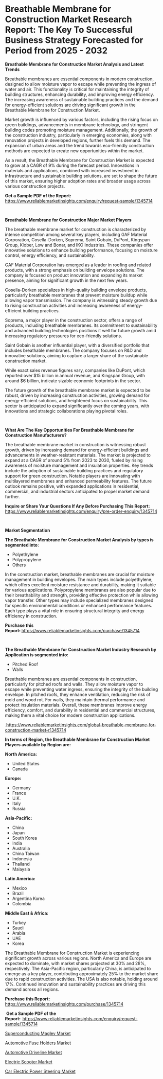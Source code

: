 <p><h1>Breathable Membrane for Construction Market Research Report: The Key To Successful Business Strategy Forecasted for Period from 2025 - 2032</h1></p><p><strong>Breathable Membrane for Construction Market Analysis and Latest Trends</strong></p>
<p><p>Breathable membranes are essential components in modern construction, designed to allow moisture vapor to escape while preventing the ingress of water and air. This functionality is critical for maintaining the integrity of building structures, enhancing durability, and improving energy efficiency. The increasing awareness of sustainable building practices and the demand for energy-efficient solutions are driving significant growth in the Breathable Membrane for Construction Market.</p><p>Market growth is influenced by various factors, including the rising focus on green buildings, advancements in membrane technology, and stringent building codes promoting moisture management. Additionally, the growth of the construction industry, particularly in emerging economies, along with renovation projects in developed regions, further fuels this demand. The expansion of urban areas and the trend towards eco-friendly construction methods are expected to create new opportunities within the market.</p><p>As a result, the Breathable Membrane for Construction Market is expected to grow at a CAGR of 9% during the forecast period. Innovations in materials and applications, combined with increased investment in infrastructure and sustainable building solutions, are set to shape the future of this market, ensuring higher adoption rates and broader usage across various construction projects.</p></p>
<p><strong>Get a Sample PDF of the Report:&nbsp;</strong> <a href="https://www.reliablemarketinsights.com/enquiry/request-sample/1345714?utm_campaign=2217&utm_medium=2&utm_source=Github&utm_content=ia&utm_term=02022025&utm_id=breathable-membrane-for-construction">https://www.reliablemarketinsights.com/enquiry/request-sample/1345714</a></p>
<p>&nbsp;</p>
<p><strong>Breathable Membrane for Construction Major Market Players</strong></p>
<p><p>The breathable membrane market for construction is characterized by intense competition among several key players, including GAF Material Corporation, Cosella-Dorken, Soprema, Saint Gobain, DuPont, Kingspan Group, Klober, Low and Bonar, and IKO Industries. These companies offer innovative solutions to enhance building performance, focusing on moisture control, energy efficiency, and sustainability.</p><p>GAF Material Corporation has emerged as a leader in roofing and related products, with a strong emphasis on building envelope solutions. The company is focused on product innovation and expanding its market presence, aiming for significant growth in the next few years.</p><p>Cosella-Dorken specializes in high-quality building envelope products, particularly breathable membranes that prevent moisture buildup while allowing vapor transmission. The company is witnessing steady growth due to rising construction activities and increasing awareness of energy-efficient building practices.</p><p>Soprema, a major player in the construction sector, offers a range of products, including breathable membranes. Its commitment to sustainability and advanced building technologies positions it well for future growth amid increasing regulatory pressures for eco-friendly solutions.</p><p>Saint Gobain is another influential player, with a diversified portfolio that includes breathable membranes. The company focuses on R&D and innovative solutions, aiming to capture a larger share of the sustainable construction market.</p><p>While exact sales revenue figures vary, companies like DuPont, which reported over $15 billion in annual revenue, and Kingspan Group, with around $6 billion, indicate sizable economic footprints in the sector.</p><p>The future growth of the breathable membrane market is expected to be robust, driven by increasing construction activities, growing demand for energy-efficient solutions, and heightened focus on sustainability. This sector is anticipated to expand significantly over the coming years, with innovations and strategic collaborations playing pivotal roles.</p></p>
<p>&nbsp;</p>
<p><strong>What Are The Key Opportunities For Breathable Membrane for Construction Manufacturers?</strong></p>
<p><p>The breathable membrane market in construction is witnessing robust growth, driven by increasing demand for energy-efficient buildings and advancements in weather-resistant materials. The market is projected to expand at a CAGR of around 5% from 2023 to 2030, fueled by rising awareness of moisture management and insulation properties. Key trends include the adoption of sustainable building practices and regulatory support for green construction. Notable players are innovating with multilayered membranes and enhanced permeability features. The future outlook remains positive, with expanded applications in residential, commercial, and industrial sectors anticipated to propel market demand further.</p></p>
<p><strong>Inquire or Share Your Questions If Any Before Purchasing This Report:</strong> <a href="https://www.reliablemarketinsights.com/enquiry/pre-order-enquiry/1345714?utm_campaign=2217&utm_medium=2&utm_source=Github&utm_content=ia&utm_term=02022025&utm_id=breathable-membrane-for-construction">https://www.reliablemarketinsights.com/enquiry/pre-order-enquiry/1345714</a></p>
<p>&nbsp;</p>
<p><strong>Market Segmentation</strong></p>
<p><strong>The Breathable Membrane for Construction Market Analysis by types is segmented into:</strong></p>
<p><ul><li>Polyethylene</li><li>Polypropylene</li><li>Others</li></ul></p>
<p><p>In the construction market, breathable membranes are crucial for moisture management in building envelopes. The main types include polyethylene, which offers excellent moisture resistance and durability, making it suitable for various applications. Polypropylene membranes are also popular due to their breathability and strength, providing effective protection while allowing vapor transfer. Other types may include specialized membranes designed for specific environmental conditions or enhanced performance features. Each type plays a vital role in ensuring structural integrity and energy efficiency in construction.</p></p>
<p><strong>Purchase this Report:&nbsp;</strong><a href="https://www.reliablemarketinsights.com/purchase/1345714?utm_campaign=2217&utm_medium=2&utm_source=Github&utm_content=ia&utm_term=02022025&utm_id=breathable-membrane-for-construction">https://www.reliablemarketinsights.com/purchase/1345714</a></p>
<p>&nbsp;</p>
<p><strong>The Breathable Membrane for Construction Market Industry Research by Application is segmented into:</strong></p>
<p><ul><li>Pitched Roof</li><li>Walls</li></ul></p>
<p><p>Breathable membranes are essential components in construction, particularly for pitched roofs and walls. They allow moisture vapor to escape while preventing water ingress, ensuring the integrity of the building envelope. In pitched roofs, they enhance ventilation, reducing the risk of mold and wood rot. For walls, they maintain thermal performance and protect insulation materials. Overall, these membranes improve energy efficiency, comfort, and durability in residential and commercial structures, making them a vital choice for modern construction applications.</p></p>
<p><a href="https://www.reliablemarketinsights.com/global-breathable-membrane-for-construction-market-r1345714?utm_campaign=2217&utm_medium=2&utm_source=Github&utm_content=ia&utm_term=02022025&utm_id=breathable-membrane-for-construction">&nbsp;https://www.reliablemarketinsights.com/global-breathable-membrane-for-construction-market-r1345714</a></p>
<p><strong>In terms of Region, the Breathable Membrane for Construction Market Players available by Region are:</strong></p>
<p>
    <p> <strong> North America: </strong>
        <ul>
            <li>United States</li>
            <li>Canada</li>
        </ul>
        </p> 
    <p> <strong> Europe: </strong>
        <ul>
            <li>Germany</li>
            <li>France</li>
            <li>U.K.</li>
            <li>Italy</li>
            <li>Russia</li>
        </ul>
        </p> 
    <p> <strong> Asia-Pacific: </strong>
        <ul>
            <li>China</li>
            <li>Japan</li>
            <li>South Korea</li>
            <li>India</li>
            <li>Australia</li>
            <li>China Taiwan</li>
            <li>Indonesia</li>
            <li>Thailand</li>
            <li>Malaysia</li>
        </ul>
        </p> 
    <p> <strong> Latin America: </strong>
        <ul>
            <li>Mexico</li>
            <li>Brazil</li>
            <li>Argentina Korea</li>
            <li>Colombia</li>
        </ul>
        </p> 
    <p> <strong> Middle East & Africa: </strong>
        <ul>
            <li>Turkey</li>
            <li>Saudi</li>
            <li>Arabia</li>
            <li>UAE</li>
            <li>Korea</li>
        </ul>
    </p>
    </p>
<p><p>The Breathable Membrane for Construction Market is experiencing significant growth across various regions. North America and Europe are expected to dominate, with market shares projected at 30% and 28%, respectively. The Asia-Pacific region, particularly China, is anticipated to emerge as a key player, contributing approximately 25% to the market share due to rapid construction activities. The USA is also notable, holding around 17%. Continued innovation and sustainability practices are driving this demand across all regions.</p></p>
<p><strong>Purchase this Report: </strong><a href="https://www.reliablemarketinsights.com/purchase/1345714?utm_campaign=2217&utm_medium=2&utm_source=Github&utm_content=ia&utm_term=02022025&utm_id=breathable-membrane-for-construction">https://www.reliablemarketinsights.com/purchase/1345714</a></p>
<p>&nbsp;<strong>Get a Sample PDF of the Report:&nbsp;&nbsp;</strong><a href="https://www.reliablemarketinsights.com/enquiry/request-sample/1345714?utm_campaign=2217&utm_medium=2&utm_source=Github&utm_content=ia&utm_term=02022025&utm_id=breathable-membrane-for-construction">https://www.reliablemarketinsights.com/enquiry/request-sample/1345714</a></p>
<p><strong></strong></p>
<p><p><a href="https://www.linkedin.com/pulse/revenue-analysis-superconducting-maglev-market-projected-4uene?utm_campaign=2217&utm_medium=2&utm_source=Github&utm_content=ia&utm_term=02022025&utm_id=breathable-membrane-for-construction">Superconducting Maglev Market</a></p><p><a href="https://www.linkedin.com/pulse/comprehensive-overview-automotive-fuse-holders-market-sv3xe?utm_campaign=2217&utm_medium=2&utm_source=Github&utm_content=ia&utm_term=02022025&utm_id=breathable-membrane-for-construction">Automotive Fuse Holders Market</a></p><p><a href="https://www.linkedin.com/pulse/automotive-driveline-industry-overview-2025-2032-market-e19re?utm_campaign=2217&utm_medium=2&utm_source=Github&utm_content=ia&utm_term=02022025&utm_id=breathable-membrane-for-construction">Automotive Driveline Market</a></p><p><a href="https://www.linkedin.com/pulse/insights-electric-scooter-market-2025-2032-growth-segmentation-7j94e?utm_campaign=2217&utm_medium=2&utm_source=Github&utm_content=ia&utm_term=02022025&utm_id=breathable-membrane-for-construction">Electric Scooter Market</a></p><p><a href="https://www.linkedin.com/pulse/comprehensive-growth-insights-car-electric-power-steering-zetye?utm_campaign=2217&utm_medium=2&utm_source=Github&utm_content=ia&utm_term=02022025&utm_id=breathable-membrane-for-construction">Car Electric Power Steering Market</a></p></p>